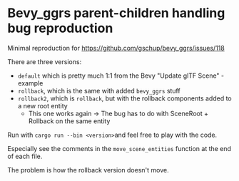 # Bevy_ggrs parent-children handling bug reproduction

Minimal reproduction for https://github.com/gschup/bevy_ggrs/issues/118

There are three versions:

- `default` which is pretty much 1:1 from the Bevy "Update glTF Scene" -example
- `rollback`, which is the same with added `bevy_ggrs` stuff
- `rollback2`, which is `rollback`, but with the rollback components added to a new root entity
    - This one works again -> The bug has to do with SceneRoot + Rollback on the same entity

Run with `cargo run --bin <version>`and feel free to play with the code.

Especially see the comments in the `move_scene_entities` function at the end of
each file.

The problem is how the rollback version doesn't move.
